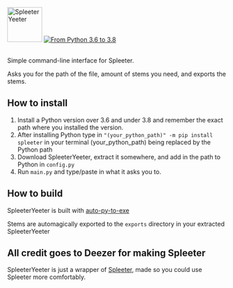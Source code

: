 <img src="https://github.com/flarfmatter/spleeteryeeter/blob/main/other/art/logo.svg" alt="SpleeterYeeter" height="80"/>
<a href="https://www.python.org/"> <img src="https://github.com/flarfmatter/spleeteryeeter/blob/main/other/art/python_version.svg" alt="From Python 3.6 to 3.8"> </a>
<br/>
<br/>


Simple command-line interface for Spleeter.

Asks you for the path of the file, amount of stems you need, and exports the stems.


## How to install
1. Install a Python version over 3.6 and under 3.8 and remember the exact path where you installed the version.
2. After installing Python type in `"(your_python_path)" -m pip install spleeter` in your terminal (your_python_path) being replaced by the Python path
3. Download SpleeterYeeter, extract it somewhere, and add in the path to Python in `config.py`
4. Run `main.py` and type/paste in what it asks you to.

## How to build
SpleeterYeeter is built with <a href="https://pypi.org/project/auto-py-to-exe">auto-py-to-exe</a>


Stems are automagically exported to the `exports` directory in your extracted SpleeterYeeter

## All credit goes to Deezer for making Spleeter
SpleeterYeeter is just a wrapper of <a href="https://github.com/deezer/spleeter">Spleeter</a>, made so you could use Spleeter more comfortably.
